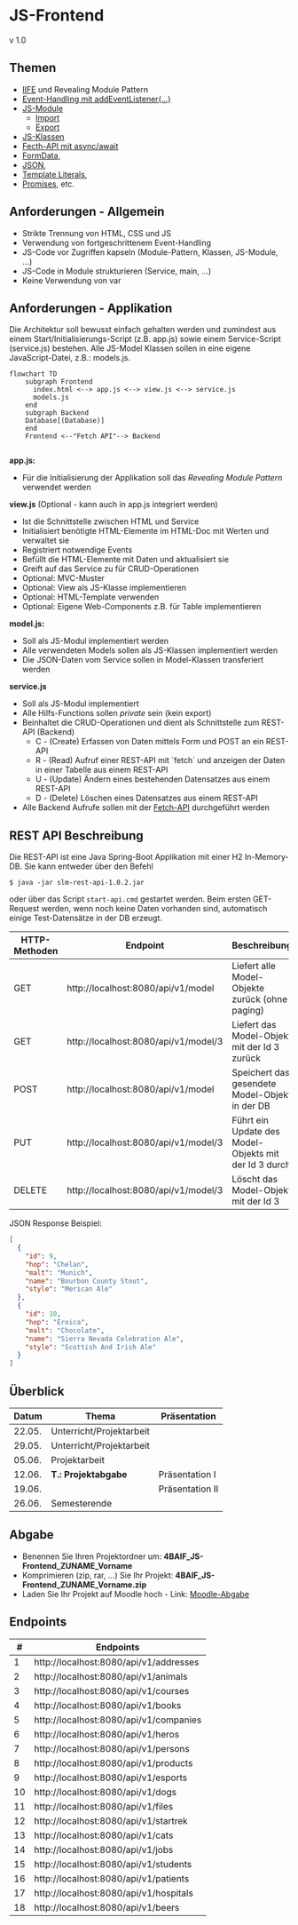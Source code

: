 # JS-Frontend
v 1.0

## Themen
- [IIFE](https://developer.mozilla.org/en-US/docs/Glossary/IIFE) und Revealing Module Pattern
- [Event-Handling mit addEventListener(...)](https://developer.mozilla.org/en-US/docs/Web/API/EventTarget/addEventListener)
- [JS-Module](https://developer.mozilla.org/en-US/docs/Web/JavaScript/Guide/Modules)
  - [Import](https://developer.mozilla.org/en-US/docs/Web/JavaScript/Reference/Statements/import?retiredLocale=de)
  - [Export](https://developer.mozilla.org/en-US/docs/Web/JavaScript/Reference/Statements/export)
- [JS-Klassen](https://developer.mozilla.org/en-US/docs/Learn/JavaScript/Objects/Classes_in_JavaScript)
- [Fecth-API mit async/await](https://developer.mozilla.org/en-US/docs/Web/API/Fetch_API)
- [FormData](https://developer.mozilla.org/en-US/docs/Web/API/FormData?retiredLocale=de),
- [JSON](https://developer.mozilla.org/en-US/docs/Learn/JavaScript/Objects/JSON), 
- [Template Literals](https://developer.mozilla.org/en-US/docs/Web/JavaScript/Reference/Template_literals), 
- [Promises](https://developer.mozilla.org/en-US/docs/Web/JavaScript/Reference/Global_Objects/Promise), etc.


## Anforderungen - Allgemein

- Strikte Trennung von HTML, CSS und JS
- Verwendung von fortgeschrittenem Event-Handling
- JS-Code vor Zugriffen kapseln (Module-Pattern, Klassen, JS-Module, ...)
- JS-Code in Module strukturieren (Service, main, ...)
- Keine Verwendung von var


## Anforderungen - Applikation

Die Architektur soll bewusst einfach gehalten werden und zumindest aus einem Start/Initialisierungs-Script (z.B. app.js) sowie einem Service-Script (service.js) bestehen. Alle JS-Model Klassen sollen in eine eigene JavaScript-Datei, z.B.: models.js.

```mermaid
flowchart TD
    subgraph Frontend
      index.html <--> app.js <--> view.js <--> service.js
      models.js
    end
    subgraph Backend
    Database[(Database)]     
    end
    Frontend <--"Fetch API"--> Backend
    
```

**app.js:**
- Für die Initialisierung der Applikation soll das *Revealing Module Pattern* verwendet werden

**view.js** (Optional - kann auch in app.js integriert werden)
- Ist die Schnittstelle zwischen HTML und Service
- Initialisiert benötigte HTML-Elemente im HTML-Doc mit Werten und verwaltet sie
- Registriert notwendige Events
- Befüllt die HTML-Elemente mit Daten und aktualisiert sie
- Greift auf das Service zu für CRUD-Operationen
- Optional: MVC-Muster
- Optional: View als JS-Klasse implementieren
- Optional: HTML-Template verwenden
- Optional: Eigene Web-Components z.B. für Table implementieren

**model.js:**
- Soll als JS-Modul implementiert werden
- Alle verwendeten Models sollen als JS-Klassen implementiert werden
- Die JSON-Daten vom Service sollen in Model-Klassen transferiert werden

**service.js**
- Soll als JS-Modul implementiert
- Alle Hilfs-Functions sollen _private_ sein (kein export)
- Beinhaltet die CRUD-Operationen und dient als Schnittstelle zum REST-API (Backend)
  - C - (Create) Erfassen von Daten mittels Form und POST an ein REST-API
  - R - (Read) Aufruf einer REST-API mit `fetch´ und anzeigen der Daten in einer Tabelle aus einem REST-API
  - U - (Update) Ändern eines bestehenden Datensatzes aus einem REST-API
  - D - (Delete) Löschen eines Datensatzes aus einem REST-API
- Alle Backend Aufrufe sollen mit der [Fetch-API](https://developer.mozilla.org/en-US/docs/Web/API/Fetch_API/Using_Fetch) durchgeführt werden



## REST API Beschreibung

Die REST-API ist eine Java Spring-Boot Applikation mit einer H2 In-Memory-DB. Sie kann entweder über den Befehl  
```shell
$ java -jar slm-rest-api-1.0.2.jar
```
oder über das Script `start-api.cmd` gestartet werden.
Beim ersten GET-Request werden, wenn noch keine Daten vorhanden sind, automatisch einige Test-Datensätze in der DB erzeugt.

 
| HTTP-Methoden | Endpoint                             | Beschreibung                                          |
|---------------|--------------------------------------|-------------------------------------------------------|
| GET           | http://localhost:8080/api/v1/model   | Liefert alle Model-Objekte zurück (ohne paging)       
| GET           | http://localhost:8080/api/v1/model/3 | Liefert das Model-Objekt mit der Id 3 zurück          
| POST          | http://localhost:8080/api/v1/model   | Speichert das gesendete Model-Objekt in der DB        
| PUT           | http://localhost:8080/api/v1/model/3 | Führt ein Update des Model-Objekts mit der Id 3 durch 
| DELETE        | http://localhost:8080/api/v1/model/3 | Löscht das Model-Objekt mit der Id 3                  


JSON Response Beispiel:
```json
[
  {
    "id": 9,
    "hop": "Chelan",
    "malt": "Munich",
    "name": "Bourbon County Stout",
    "style": "Merican Ale"
  },
  {
    "id": 10,
    "hop": "Eroica",
    "malt": "Chocolate",
    "name": "Sierra Nevada Celebration Ale",
    "style": "Scottish And Irish Ale"
  }
]
```


## Überblick

| Datum    | Thema                     | Präsentation    |
|----------|---------------------------|-----------------|
| 22.05.   | Unterricht/Projektarbeit  |                 |
| 29.05.   | Unterricht/Projektarbeit  |                 |
| 05.06.   | Projektarbeit             |                 |
| 12.06.   | **T.:** **Projektabgabe** | Präsentation I  |
| 19.06.   |                           | Präsentation II |
| 26.06.   | Semesterende              |                 |



## Abgabe

- Benennen Sie Ihren Projektordner um: **4BAIF_JS-Frontend_ZUNAME_Vorname**
- Komprimieren (zip, rar, ...) Sie Ihr Projekt: **4BAIF_JS-Frontend_ZUNAME_Vorname.zip**
- Laden Sie Ihr Projekt auf Moodle hoch - Link: [Moodle-Abgabe](https://moodle.spengergasse.at/mod/assign/view.php?id=225046&forceview=1)


## Endpoints

| #   | Endpoints                              |
|-----|----------------------------------------|
| 1   | http://localhost:8080/api/v1/addresses |
| 2   | http://localhost:8080/api/v1/animals   |
| 3   | http://localhost:8080/api/v1/courses   |
| 4   | http://localhost:8080/api/v1/books     | 
| 5   | http://localhost:8080/api/v1/companies |
| 6   | http://localhost:8080/api/v1/heros     |
| 7   | http://localhost:8080/api/v1/persons   |
| 8   | http://localhost:8080/api/v1/products  |
| 9   | http://localhost:8080/api/v1/esports   |
| 10  | http://localhost:8080/api/v1/dogs      |
| 11  | http://localhost:8080/api/v1/files     |
| 12  | http://localhost:8080/api/v1/startrek  |
| 13  | http://localhost:8080/api/v1/cats      |
| 14  | http://localhost:8080/api/v1/jobs      |
| 15  | http://localhost:8080/api/v1/students  |
| 16  | http://localhost:8080/api/v1/patients  |
| 17  | http://localhost:8080/api/v1/hospitals |
| 18  | http://localhost:8080/api/v1/beers     |
